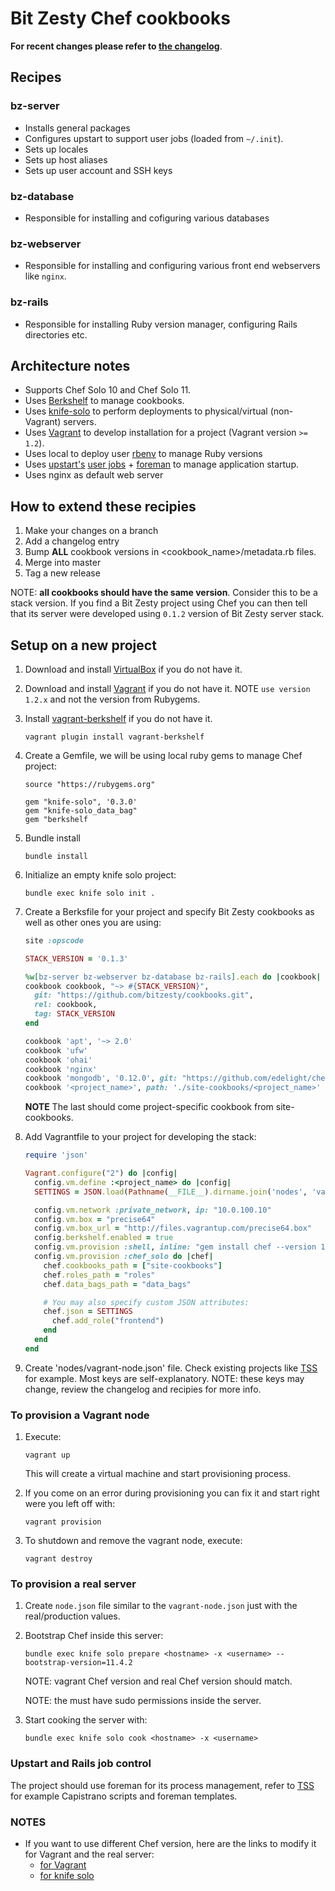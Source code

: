 # Bit Zesty Chef cookbooks

**For recent changes please refer to [the changelog](https://github.com/bitzesty/cookbooks/blob/master/CHANGELOG.md)**.

## Recipes

### bz-server

* Installs general packages
* Configures upstart to support user jobs (loaded from `~/.init`).
* Sets up locales
* Sets up host aliases
* Sets up user account and SSH keys

### bz-database

* Responsible for installing and cofiguring various databases

### bz-webserver

* Responsible for installing and configuring various front end webservers like `nginx`.

### bz-rails

* Responsible for installing Ruby version manager, configuring Rails directories etc.

## Architecture notes

* Supports Chef Solo 10 and Chef Solo 11.
* Uses [Berkshelf](http://berkshelf.com) to manage cookbooks.
* Uses [knife-solo](https://github.com/matschaffer/knife-solo) to perform deployments to physical/virtual (non-Vagrant) servers.
* Uses [Vagrant](http://www.vagrantup.com) to develop installation for a project (Vagrant version `>= 1.2`).
* Uses local to deploy user [rbenv](https://github.com/sstephenson/rbenv) to manage Ruby versions
* Uses [upstart's](http://upstart.ubuntu.com/) [user jobs](http://bradleyayers.blogspot.com/2011/10/upstart-user-jobs-on-ubuntu-1110.html) + [foreman](https://github.com/ddollar/foreman) to manage application startup.
* Uses nginx as default web server

## How to extend these recipies

1. Make your changes on a branch
2. Add a changelog entry
3. Bump **ALL** cookbook versions in <cookbook_name>/metadata.rb files.
4. Merge into master
5. Tag a new release

NOTE: **all cookbooks should have the same version**. Consider this to be a stack version. If you find a Bit Zesty project using Chef you can then tell that its server were developed using `0.1.2` version of Bit Zesty server stack.

## Setup on a new project

1. Download and install [VirtualBox](https://www.virtualbox.org) if you do not have it.
2. Download and install [Vagrant](http://www.vagrantup.com) if you do not have it. NOTE `use version 1.2.x` and not the version from Rubygems.
3. Install [vagrant-berkshelf](https://github.com/riotgames/vagrant-berkshelf) if you do not have it.

    ````
    vagrant plugin install vagrant-berkshelf
    ````

4. Create a Gemfile, we will be using local ruby gems to manage Chef project:

    ````
    source "https://rubygems.org"

    gem "knife-solo", '0.3.0'
    gem "knife-solo_data_bag"
    gem "berkshelf
    ````

5. Bundle install

    ````
    bundle install
    ````

6. Initialize an empty knife solo project:

    ````
    bundle exec knife solo init .
    ````

7. Create a Berksfile for your project and specify Bit Zesty cookbooks as well as other ones you are using:

    ````ruby
    site :opscode

    STACK_VERSION = '0.1.3'

    %w[bz-server bz-webserver bz-database bz-rails].each do |cookbook|
    cookbook cookbook, "~> #{STACK_VERSION}",
      git: "https://github.com/bitzesty/cookbooks.git",
      rel: cookbook,
      tag: STACK_VERSION
    end

    cookbook 'apt', '~> 2.0'
    cookbook 'ufw'
    cookbook 'ohai'
    cookbook 'nginx'
    cookbook 'mongodb', '0.12.0', git: "https://github.com/edelight/chef-mongodb.git"
    cookbook '<project_name>', path: './site-cookbooks/<project_name>'
    ````

    **NOTE** The last should come project-specific cookbook from site-cookbooks.

8. Add Vagrantfile to your project for developing the stack:

    ````ruby
    require 'json'

    Vagrant.configure("2") do |config|
      config.vm.define :<project_name> do |config|
      SETTINGS = JSON.load(Pathname(__FILE__).dirname.join('nodes', 'vagrant-node.json').read)

      config.vm.network :private_network, ip: "10.0.100.10"
      config.vm.box = "precise64"
      config.vm.box_url = "http://files.vagrantup.com/precise64.box"
      config.berkshelf.enabled = true
      config.vm.provision :shell, inline: "gem install chef --version 11.4.2 --no-rdoc --no-ri --conservative"
      config.vm.provision :chef_solo do |chef|
        chef.cookbooks_path = ["site-cookbooks"]
        chef.roles_path = "roles"
        chef.data_bags_path = "data_bags"

        # You may also specify custom JSON attributes:
        chef.json = SETTINGS
          chef.add_role("frontend")
        end
      end
    end
    ````

9. Create 'nodes/vagrant-node.json' file. Check existing projects like [TSS](https://github.com/bitzesty/ihealth/blob/master/chef/nodes/vagrant-backend.json) for example. Most keys are self-explanatory. NOTE: these keys may change, review the changelog and recipies for more info.

### To provision a Vagrant node

1. Execute:

    ````
    vagrant up
    ````

    This will create a virtual machine and start provisioning process.

2. If you come on an error during provisioning you can fix it and start right were you left off with:

    ````
    vagrant provision
    ````

3. To shutdown and remove the vagrant node, execute:

    ````
    vagrant destroy
    ````

### To provision a real server

1. Create `node.json` file similar to the `vagrant-node.json` just with the real/production values.
2. Bootstrap Chef inside this server:

    ````
    bundle exec knife solo prepare <hostname> -x <username> --bootstrap-version=11.4.2
    ````

   NOTE: vagrant Chef version and real Chef version should match.

   NOTE: the <username> must have sudo permissions inside the server.

3. Start cooking the server with:

   ````
   bundle exec knife solo cook <hostname> -x <username>
   ````

### Upstart and Rails job control

The project should use foreman for its process management, refer to [TSS](https://github.com/bitzesty/ihealth/tree/master/config) for example Capistrano scripts and foreman templates.

### NOTES

* If you want to use different Chef version, here are the links to modify it for Vagrant and the real server:
  * [for Vagrant](http://stackoverflow.com/questions/11325479/how-to-control-the-version-of-chef-that-vagrant-uses-to-provision-vms)
  * [for knife solo](https://github.com/matschaffer/knife-solo/issues/184)
